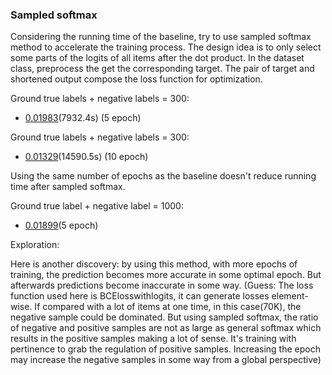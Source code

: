 ### Sampled softmax

Considering the running time of the baseline, try to use sampled softmax method to accelerate the training process. The design idea is to only select some parts of the logits of all items after the dot product. In the dataset class, preprocess the get the corresponding target. The pair of target and shortened output compose the loss function for optimization.


Ground true labels + negative labels  = 300: 

- [0.01983](https://www.kaggle.com/code/mulahli/h-m-pure-pytorch-baseline-sampled-softmax-803a85?scriptVersionId=102914281)(7932.4s) (5 epoch)

Ground true labels + negative labels  = 300:

- [0.01329](https://www.kaggle.com/code/mulahli/h-m-pure-pytorch-baseline-sampled-softmax-803a85?scriptVersionId=102923197)(14590.5s) (10 epoch)

Using the same number of epochs as the baseline doesn't reduce running time after sampled softmax.

Ground true label + negative label = 1000:  

- [0.01899](https://www.kaggle.com/code/mulahli/h-m-pure-pytorch-baseline-sampled-softmax-803a85?scriptVersionId=102914405)(5 epoch)


Exploration:

Here is another discovery: by using this method, with more epochs of training, the prediction becomes more accurate in some optimal epoch. But afterwards predictions become inaccurate in some way. 
(Guess: The loss function used here is BCElosswithlogits, it can generate losses element-wise. If compared with a lot of items at one time, in this case(70K), the negative sample could be dominated. But using sampled softmax, the ratio of negative and positive samples are not as large as general softmax which results in the positive samples making a lot of sense. It's training with pertinence to grab the regulation of positive samples. Increasing the epoch may increase the negative samples in some way from a global perspective)
